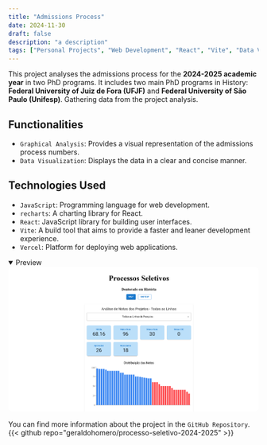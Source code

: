 ```yaml
---
title: "Admissions Process"
date: 2024-11-30
draft: false
description: "a description"
tags: ["Personal Projects", "Web Development", "React", "Vite", "Data Visualization", "Data Analysis", "Vercel"]
---
```


This project analyses the admissions process for the **2024-2025 academic year** in two PhD programs. It includes two main PhD programs in History: **Federal University of Juiz de Fora (UFJF)** and **Federal University of São Paulo (Unifesp)**. Gathering data from the project analysis.

## Functionalities

- `Graphical Analysis`: Provides a visual representation of the admissions process numbers.
- `Data Visualization`: Displays the data in a clear and concise manner.

## Technologies Used

- `JavaScript`: Programming language for web development.
- `recharts`: A charting library for React.
- `React`: JavaScript library for building user interfaces.
- `Vite`: A build tool that aims to provide a faster and leaner development experience.
- `Vercel`: Platform for deploying web applications.


<details style="cursor:pointer" open><summary>Preview</summary>
  <img src="featured.png" style="border-radius:2%">
</details>

You can find more information about the project in the `GitHub Repository`.
{{< github repo="geraldohomero/processo-seletivo-2024-2025" >}}